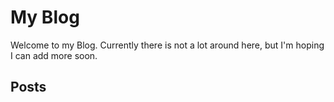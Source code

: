 # My Blog
Welcome to my Blog. Currently there is not a lot around here, but I'm hoping I can add more soon.

## Posts
